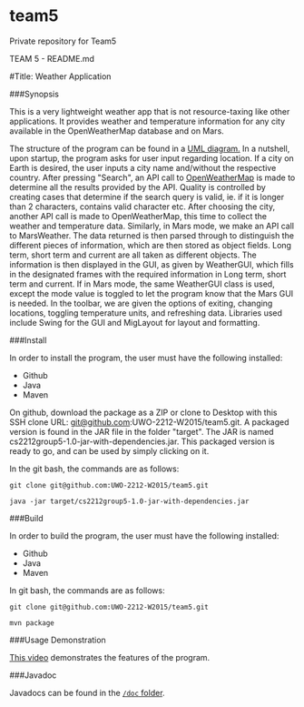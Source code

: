 # team5
Private repository for Team5

TEAM 5 - README.md


#Title: Weather Application

###Synopsis

This is a very lightweight weather app that is not resource-taxing like other applications. It provides weather and temperature information for any city available in the OpenWeatherMap database and on Mars. 

The structure of the program can be found in a [UML diagram.](https://i.imgur.com/hg67sQZ.png) In a nutshell, upon startup, the program asks for user input regarding location. If a city on Earth is desired, the user inputs a city name and/without the respective country. After pressing "Search", an API call to [OpenWeatherMap](http://openweathermap.org/api) is made to determine all the results provided by the API. Quality is controlled by creating cases that determine if the search query is valid, ie. if it is longer than 2 characters, contains valid character etc. After choosing the city, another API call is made to OpenWeatherMap, this time to collect the weather and temperature data. Similarly, in Mars mode, we make an API call to MarsWeather. The data returned is then parsed through to distinguish the different pieces of information, which are then stored as object fields. Long term, short term and current are all taken as different objects. The information is then displayed in the GUI, as given by WeatherGUI, which fills in the designated frames with the required information in Long term, short term and current. If in Mars mode, the same WeatherGUI class is used, except the mode value is toggled to let the program know that the Mars GUI is needed. In the toolbar, we are given the options of exiting, changing locations, toggling temperature units, and refreshing data. Libraries used include Swing for the GUI and MigLayout for layout and formatting.

###Install

In order to install the program, the user must have the following installed:

* Github
* Java
* Maven

On github, download the package as a ZIP or clone to Desktop with this SSH clone URL: git@github.com:UWO-2212-W2015/team5.git. 
A packaged version is found in the JAR file in the folder "target". The JAR is named cs2212group5-1.0-jar-with-dependencies.jar. This packaged version is ready to go, and can be used by simply clicking on it.

In the git bash, the commands are as follows:

`git clone git@github.com:UWO-2212-W2015/team5.git`

`java -jar target/cs2212group5-1.0-jar-with-dependencies.jar`

###Build

In order to build the program, the user must have the following installed:

* Github
* Java
* Maven

In git bash, the commands are as follows:

`git clone git@github.com:UWO-2212-W2015/team5.git`

`mvn package`

###Usage Demonstration

[This video]() demonstrates the features of the program.

###Javadoc

Javadocs can be found in the [`/doc` folder](https://github.com/UWO-2212-W2015/team5/tree/master/doc).
